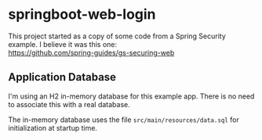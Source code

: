 # springboot-web-login

This project started as a copy of some code from a Spring Security example.
I believe it was this one:  
https://github.com/spring-guides/gs-securing-web

## Application Database

I'm using an H2 in-memory database for this example app. There is no need to associate this with a real database.

The in-memory database uses the file `src/main/resources/data.sql` for initialization at startup time.

